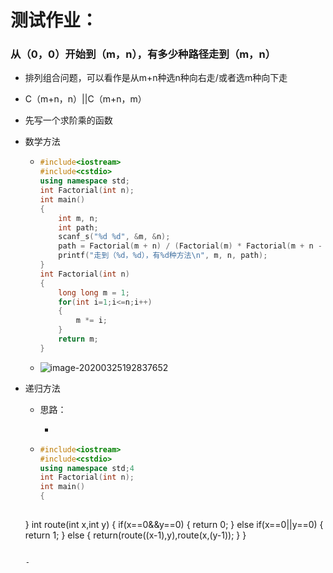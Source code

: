 # 测试作业：

### 从（0，0）开始到（m，n），有多少种路径走到（m，n）

- 排列组合问题，可以看作是从m+n种选n种向右走/或者选m种向下走

- C（m+n，n）||C（m+n，m）

- 先写一个求阶乘的函数

- 数学方法

  - ```c++
    #include<iostream>
    #include<cstdio>
    using namespace std;
    int Factorial(int n);
    int main()
    {
    	int m, n;
    	int path;
    	scanf_s("%d %d", &m, &n);
    	path = Factorial(m + n) / (Factorial(m) * Factorial(m + n - m));
    	printf("走到（%d，%d），有%d种方法\n", m, n, path);
    }
    int Factorial(int n)
    {
    	long long m = 1;
    	for(int i=1;i<=n;i++)
    	{
    		m *= i;
    	}
    	return m;
    }
    ```

  - ![image-20200325192837652](C:\Users\GK\AppData\Roaming\Typora\typora-user-images\image-20200325192837652.png)

- 递归方法

  - 思路：
  
    - 
  
  - ```c++
    #include<iostream>
    #include<cstdio>
    using namespace std;4
    int Factorial(int n);
    int main()
    {
        
    
  }
    int route(int x,int y)
    {
        if(x==0&&y==0)
        {
            return 0;
        }
        else if(x==0||y==0)
        {
            return 1;
        }
        else
        {
            return(route((x-1),y),route(x,(y-1));
        }
    }
        
    ```
    
  - 

